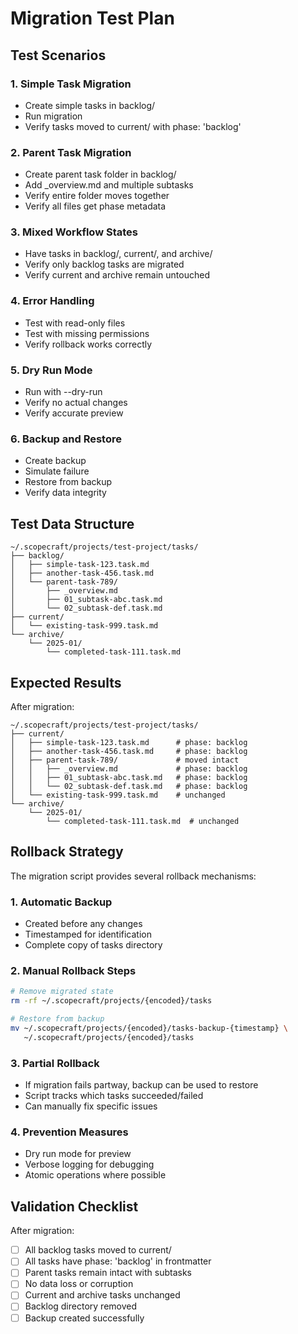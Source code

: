 # Migration Test Plan

## Test Scenarios

### 1. Simple Task Migration
- Create simple tasks in backlog/
- Run migration
- Verify tasks moved to current/ with phase: 'backlog'

### 2. Parent Task Migration
- Create parent task folder in backlog/
- Add _overview.md and multiple subtasks
- Verify entire folder moves together
- Verify all files get phase metadata

### 3. Mixed Workflow States
- Have tasks in backlog/, current/, and archive/
- Verify only backlog tasks are migrated
- Verify current and archive remain untouched

### 4. Error Handling
- Test with read-only files
- Test with missing permissions
- Verify rollback works correctly

### 5. Dry Run Mode
- Run with --dry-run
- Verify no actual changes
- Verify accurate preview

### 6. Backup and Restore
- Create backup
- Simulate failure
- Restore from backup
- Verify data integrity

## Test Data Structure

```
~/.scopecraft/projects/test-project/tasks/
├── backlog/
│   ├── simple-task-123.task.md
│   ├── another-task-456.task.md
│   └── parent-task-789/
│       ├── _overview.md
│       ├── 01_subtask-abc.task.md
│       └── 02_subtask-def.task.md
├── current/
│   └── existing-task-999.task.md
└── archive/
    └── 2025-01/
        └── completed-task-111.task.md
```

## Expected Results

After migration:
```
~/.scopecraft/projects/test-project/tasks/
├── current/
│   ├── simple-task-123.task.md      # phase: backlog
│   ├── another-task-456.task.md     # phase: backlog
│   ├── parent-task-789/             # moved intact
│   │   ├── _overview.md             # phase: backlog
│   │   ├── 01_subtask-abc.task.md   # phase: backlog
│   │   └── 02_subtask-def.task.md   # phase: backlog
│   └── existing-task-999.task.md    # unchanged
└── archive/
    └── 2025-01/
        └── completed-task-111.task.md  # unchanged
```

## Rollback Strategy

The migration script provides several rollback mechanisms:

### 1. Automatic Backup
- Created before any changes
- Timestamped for identification
- Complete copy of tasks directory

### 2. Manual Rollback Steps
```bash
# Remove migrated state
rm -rf ~/.scopecraft/projects/{encoded}/tasks

# Restore from backup
mv ~/.scopecraft/projects/{encoded}/tasks-backup-{timestamp} \
   ~/.scopecraft/projects/{encoded}/tasks
```

### 3. Partial Rollback
- If migration fails partway, backup can be used to restore
- Script tracks which tasks succeeded/failed
- Can manually fix specific issues

### 4. Prevention Measures
- Dry run mode for preview
- Verbose logging for debugging
- Atomic operations where possible

## Validation Checklist

After migration:
- [ ] All backlog tasks moved to current/
- [ ] All tasks have phase: 'backlog' in frontmatter
- [ ] Parent tasks remain intact with subtasks
- [ ] No data loss or corruption
- [ ] Current and archive tasks unchanged
- [ ] Backlog directory removed
- [ ] Backup created successfully